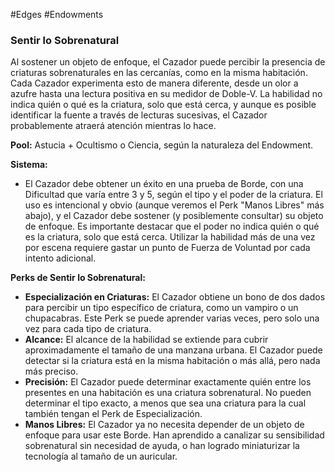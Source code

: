 #Edges #Endowments

### Sentir lo Sobrenatural

Al sostener un objeto de enfoque, el Cazador puede percibir la presencia de criaturas sobrenaturales en las cercanías, como en la misma habitación. Cada Cazador experimenta esto de manera diferente, desde un olor a azufre hasta una lectura positiva en su medidor de Doble-V. La habilidad no indica quién o qué es la criatura, solo que está cerca, y aunque es posible identificar la fuente a través de lecturas sucesivas, el Cazador probablemente atraerá atención mientras lo hace.

**Pool:** Astucia + Ocultismo o Ciencia, según la naturaleza del Endowment.

**Sistema:**
- El Cazador debe obtener un éxito en una prueba de Borde, con una Dificultad que varía entre 3 y 5, según el tipo y el poder de la criatura. El uso es intencional y obvio (aunque veremos el Perk "Manos Libres" más abajo), y el Cazador debe sostener (y posiblemente consultar) su objeto de enfoque. Es importante destacar que el poder no indica quién o qué es la criatura, solo que está cerca. Utilizar la habilidad más de una vez por escena requiere gastar un punto de Fuerza de Voluntad por cada intento adicional.

**Perks de Sentir lo Sobrenatural:**
- **Especialización en Criaturas:** El Cazador obtiene un bono de dos dados para percibir un tipo específico de criatura, como un vampiro o un chupacabras. Este Perk se puede aprender varias veces, pero solo una vez para cada tipo de criatura.
- **Alcance:** El alcance de la habilidad se extiende para cubrir aproximadamente el tamaño de una manzana urbana. El Cazador puede detectar si la criatura está en la misma habitación o más allá, pero nada más preciso.
- **Precisión:** El Cazador puede determinar exactamente quién entre los presentes en una habitación es una criatura sobrenatural. No pueden determinar el tipo exacto, a menos que sea una criatura para la cual también tengan el Perk de Especialización.
- **Manos Libres:** El Cazador ya no necesita depender de un objeto de enfoque para usar este Borde. Han aprendido a canalizar su sensibilidad sobrenatural sin necesidad de ayuda, o han logrado miniaturizar la tecnología al tamaño de un auricular.